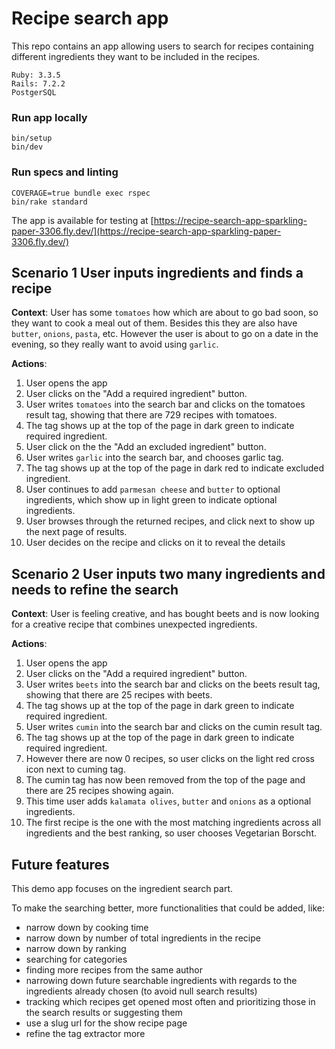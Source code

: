 # Recipe search app

This repo contains an app allowing users to search for recipes containing different ingredients they want to be included in the recipes.

```
Ruby: 3.3.5
Rails: 7.2.2
PostgerSQL
```

### Run app locally
```
bin/setup
bin/dev
```
### Run specs and linting
```
COVERAGE=true bundle exec rspec
bin/rake standard
```  

The app is available for testing at [https://recipe-search-app-sparkling-paper-3306.fly.dev/](https://recipe-search-app-sparkling-paper-3306.fly.dev/)

## Scenario 1 User inputs ingredients and finds a recipe

**Context**: User has some `tomatoes` how which are about to go bad soon, so they want to cook a meal out of them. Besides this they are also have `butter`, `onions`, `pasta`, etc. However the user is about to go on a date in the evening, so they really want to avoid using `garlic`.

**Actions**:
1. User opens the app
2. User clicks on the "Add a required ingredient" button.
3. User writes `tomatoes` into the search bar and clicks on the tomatoes result tag, showing that there are 729 recipes with tomatoes.
4. The tag shows up at the top of the page in dark green to indicate required ingredient.
5. User click on the the "Add an excluded ingredient" button.
6. User writes `garlic` into the search bar, and chooses garlic tag.
7. The tag shows up at the top of the page in dark red to indicate excluded ingredient.
8. User continues to add `parmesan cheese` and `butter` to optional ingredients, which show up in light green to indicate optional ingredients.
9. User browses through the returned recipes, and click next to show up the next page of results.
10. User decides on the recipe and clicks on it to reveal the details


## Scenario 2 User inputs two many ingredients and needs to refine the search
**Context**: User is feeling creative, and has bought beets and is now looking for a creative recipe that combines unexpected ingredients.

**Actions**:
1. User opens the app
2. User clicks on the "Add a required ingredient" button.
3. User writes `beets` into the search bar and clicks on the beets result tag, showing that there are 25 recipes with beets.
4. The tag shows up at the top of the page in dark green to indicate required ingredient.
5. User writes `cumin` into the search bar and clicks on the cumin result tag.
6. The tag shows up at the top of the page in dark green to indicate required ingredient.
7. However there are now 0 recipes, so user clicks on the light red cross icon next to cuming tag.
8. The cumin tag has now been removed from the top of the page and there are 25 recipes showing again.
9. This time user adds `kalamata olives`, `butter` and `onions` as a optional ingredients.
10. The first recipe is the one with the most matching ingredients across all ingredients and the best ranking, so user chooses Vegetarian Borscht.

## Future features
This demo app focuses on the ingredient search part.

To make the searching better, more functionalities that could be added, like:
* narrow down by cooking time
* narrow down by number of total ingredients in the recipe
* narrow down by ranking
* searching for categories
* finding more recipes from the same author
* narrowing down future searchable ingredients with regards to the ingredients already chosen (to avoid null search results)
* tracking which recipes get opened most often and prioritizing those in the search results or suggesting them
* use a slug url for the show recipe page
* refine the tag extractor more
